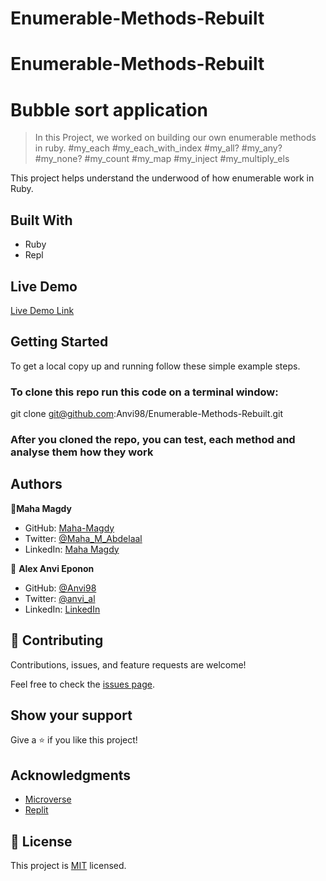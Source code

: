 # Enumerable-Methods-Rebuilt
# Enumerable-Methods-Rebuilt

# Bubble sort application

> In this Project, we worked on building our own enumerable methods in ruby.
#my_each
#my_each_with_index
#my_all?
#my_any?
#my_none?
#my_count
#my_map
#my_inject
#my_multiply_els

This project helps understand the underwood of how enumerable work in Ruby.

## Built With

- Ruby
- Repl

## Live Demo

[Live Demo Link](https://replit.com/@MahaMagdy/Enumerable-Methods?v=1)


## Getting Started

To get a local copy up and running follow these simple example steps.

### To clone this repo run this code on a terminal window: 

git clone git@github.com:Anvi98/Enumerable-Methods-Rebuilt.git

### After you cloned the repo, you can test, each method and analyse them how they work

## Authors

👤**Maha Magdy**

- GitHub: [Maha-Magdy](https://github.com/Maha-Magdy)
- Twitter: [@Maha_M_Abdelaal](https://twitter.com/Maha_M_Abdelaal)
- LinkedIn: [Maha Magdy](https://www.linkedin.com/in/maha-magdy-18a8a7116/)

👤 **Alex Anvi Eponon**
- GitHub: [@Anvi98](https://github.com/Anvi98)
- Twitter: [@anvi_al](https://twitter.com/anvi_al)
- LinkedIn: [LinkedIn](https://www.linkedin.com/in/anvi-alex-eponon/)

## 🤝 Contributing

Contributions, issues, and feature requests are welcome!

Feel free to check the [issues page](https://github.com/Anvi98/Enumerable-Methods-Rebuilt/issue).

## Show your support

Give a ⭐️ if you like this project!

## Acknowledgments

- [Microverse](https://github.com/TheOdinProject/curriculum/blob/master/archive/old_lessons/ruby/basic_ruby/project_advanced_building_blocks.md#project-2-enumerable-methods)
- [Replit](https://replit.com/~)


## 📝 License

This project is [MIT](./LICENSE) licensed.